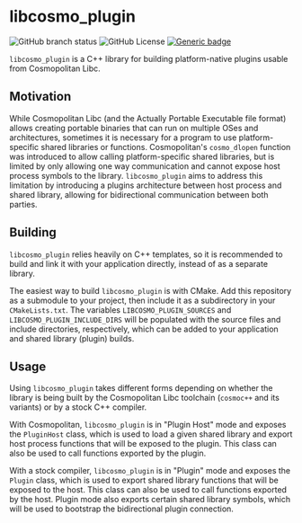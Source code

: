 # libcosmo_plugin

![GitHub branch status](https://img.shields.io/github/checks-status/bjia56/libcosmo_plugin/main)
![GitHub License](https://img.shields.io/github/license/bjia56/libcosmo_plugin)
[![Generic badge](https://img.shields.io/badge/C++-20-blue.svg)](https://shields.io/) 

`libcosmo_plugin` is a C++ library for building platform-native plugins usable from Cosmopolitan Libc.

## Motivation

While Cosmopolitan Libc (and the Actually Portable Executable file format) allows creating portable binaries that can run on multiple OSes and architectures, sometimes it is necessary for a program to use platform-specific shared libraries or functions. Cosmopolitan's `cosmo_dlopen` function was introduced to allow calling platform-specific shared libraries, but is limited by only allowing one way communication and cannot expose host process symbols to the library. `libcosmo_plugin` aims to address this limitation by introducing a plugins architecture between host process and shared library, allowing for bidirectional communication between both parties.

## Building

`libcosmo_plugin` relies heavily on C++ templates, so it is recommended to build and link it with your application directly, instead of as a separate library.

The easiest way to build `libcosmo_plugin` is with CMake. Add this repository as a submodule to your project, then include it as a subdirectory in your `CMakeLists.txt`. The variables `LIBCOSMO_PLUGIN_SOURCES` and `LIBCOSMO_PLUGIN_INCLUDE_DIRS` will be populated with the source files and include directories, respectively, which can be added to your application and shared library (plugin) builds.

## Usage

Using `libcosmo_plugin` takes different forms depending on whether the library is being built by the Cosmopolitan Libc toolchain (`cosmoc++` and its variants) or by a stock C++ compiler.

With Cosmopolitan, `libcosmo_plugin` is in "Plugin Host" mode and exposes the `PluginHost` class, which is used to load a given shared library and export host process functions that will be exposed to the plugin. This class can also be used to call functions exported by the plugin.

With a stock compiler, `libcosmo_plugin` is in "Plugin" mode and exposes the `Plugin` class, which is used to export shared library functions that will be exposed to the host. This class can also be used to call functions exported by the host. Plugin mode also exports certain shared library symbols, which will be used to bootstrap the bidirectional plugin connection.
